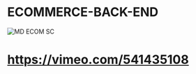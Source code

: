 # ECOMMERCE-BACK-END



![MD ECOM SC](https://user-images.githubusercontent.com/79671012/116017333-4f4a7f00-a60d-11eb-90df-5cc04f605164.png)




# https://vimeo.com/541435108
